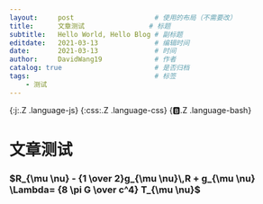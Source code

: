 ```yaml
---
layout:     post   				    # 使用的布局（不需要改）
title:      文章测试 				# 标题 
subtitle:   Hello World, Hello Blog # 副标题
editdate:	2021-03-13				# 编辑时间
date:       2021-03-13 				# 时间
author:     DavidWang19 			# 作者
catalog: true 						# 是否归档
tags:								# 标签
    - 测试
---
```


{:j:.Z .language-js}
{:css:.Z .language-css}
{:b:.Z .language-bash}

# 文章测试

### $R_{\mu \nu} - {1 \over 2}g_{\mu \nu}\,R + g_{\mu \nu} \Lambda= {8 \pi G \over c^4} T_{\mu \nu}$
